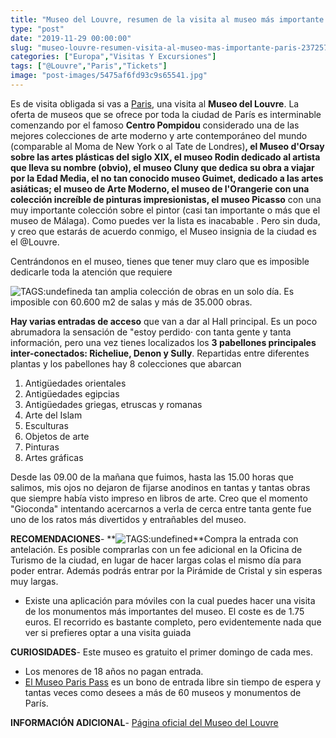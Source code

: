 ```yaml
---
title: "Museo del Louvre, resumen de la visita al museo más importante de Paris"
type: "post"
date: "2019-11-29 00:00:00"
slug: "museo-louvre-resumen-visita-al-museo-mas-importante-paris-2372577"
categories: ["Europa","Visitas Y Excursiones"]
tags: ["@Louvre","Paris","Tickets"]
image: "post-images/5475af6fd93c9s65541.jpg"
---
```


Es de visita obligada si vas a [Paris](http://www.missviajes.com/semana-paris-imprescindibles-2369134), una visita al **Museo del Louvre**. La oferta de museos que se ofrece por toda la ciudad de París es interminable comenzando por el famoso **Centro Pompidou** considerado una de las mejores colecciones de arte moderno y arte contemporáneo del mundo (comparable al Moma de New York o al Tate de Londres)**, el Museo d'Orsay sobre las artes plásticas del siglo XIX, el museo Rodin dedicado al artista que lleva su nombre (obvio), el museo Cluny que dedica su obra a viajar por la Edad Media, el no tan conocido museo Guimet, dedicado a las artes asiáticas; el museo de Arte Moderno, el museo de l'Orangerie con una colección increíble de pinturas impresionistas, el museo Picasso** con una muy importante colección sobre el pintor (casi tan importante o más que el museo de Málaga). Como puedes ver la lista es inacabable . Pero sin duda, y creo que estarás de acuerdo conmigo, el Museo insignia de la ciudad es el @Louvre.  
  
Centrándonos en el museo, tienes que tener muy claro que es imposible dedicarle toda la atención que requiere  
  
![ TAGS:undefined](post-images/5475af6fd93c9s65541.jpg "La Venus de Milo by missviajes")a tan amplia colección de obras en un solo día. Es imposible con 60.600 m2 de salas y más de 35.000 obras.  
  
**Hay varias entradas de acceso** que van a dar al Hall principal. Es un poco abrumadora la sensación de "estoy perdido· con tanta gente y tanta información, pero una vez tienes localizados los **3 pabellones principales inter-conectados: Richeliue, Denon y Sully**. Repartidas entre diferentes plantas y los pabellones hay 8 colecciones que abarcan

1. Antigüedades orientales
2. Antigüedades egipcias
3. Antigüedades griegas, etruscas y romanas
4. Arte del Islam
5. Esculturas
6. Objetos de arte
7. Pinturas
8. Artes gráficas

Desde las 09.00 de la mañana que fuimos, hasta las 15.00 horas que salimos, mis ojos no dejaron de fijarse anodinos en tantas y tantas obras que siempre había visto impreso en libros de arte. Creo que el momento "Gioconda" intentando acercarnos a verla de cerca entre tanta gente fue uno de los ratos más divertidos y entrañables del museo.  
  
**RECOMENDACIONES**- **![ TAGS:undefined](post-images/5475af8b3b85fs91343.jpg "Louvre by missviajes")**Compra la entrada con antelación. Es posible comprarlas con un fee adicional en la Oficina de Turismo de la ciudad, en lugar de hacer largas colas el mismo día para poder entrar. Además podrás entrar por la Pirámide de Cristal y sin esperas muy largas.
- Existe una aplicación para móviles con la cual puedes hacer una visita de los monumentos más importantes del museo. El coste es de 1.75 euros. El recorrido es bastante completo, pero evidentemente nada que ver si prefieres optar a una visita guiada

**CURIOSIDADES**- Este museo es gratuito el primer domingo de cada mes.
- Los menores de 18 años no pagan entrada.
- [El Museo Paris Pass](http://es.parismuseumpass.com/) es un bono de entrada libre sin tiempo de espera y tantas veces como desees a más de 60 museos y monumentos de París.

**INFORMACIÓN ADICIONAL**- [Página oficial del Museo del Louvre](http://www.louvre.fr/)